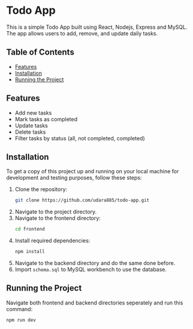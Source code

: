# Todo App

This is a simple Todo App built using React, Nodejs, Express and MySQL. The app allows users to add, remove, and update daily tasks.

## Table of Contents

- [Features](#features)
- [Installation](#installation)
- [Running the Project](#running-the-project)

## Features

- Add new tasks
- Mark tasks as completed
- Update tasks
- Delete tasks
- Filter tasks by status (all, not completed, completed)

## Installation

To get a copy of this project up and running on your local machine for development and testing purposes, follow these steps:

1. Clone the repository:
    ```bash
    git clone https://github.com/udara885/todo-app.git
    ```
2. Navigate to the project directory.
3. Navigate to the frontend directory:
    ```bash
    cd frontend
    ```
3. Install required dependencies:
   ```bash
   npm install
   ```
4. Navigate to the backend directory and do the same done before.
5. Import `schema.sql` to MySQL workbench to use the database.

## Running the Project

Navigate both frontend and backend directories seperately and run this command:
```bash
npm run dev
```
